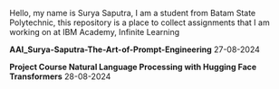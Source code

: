 Hello, my name is Surya Saputra, I am a student from Batam State Polytechnic, this repository is a place to collect assignments that I am working on at IBM Academy, Infinite Learning

**AAI_Surya-Saputra-The-Art-of-Prompt-Engineering**
27-08-2024

**Project Course Natural Language Processing with Hugging Face Transformers**
28-08-2024
